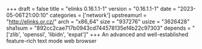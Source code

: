 +++
draft = false
title = "elinks 0.16.1.1-1"
version = "0.16.1.1-1"
date = "2023-05-06T21:00:10"
categories = ['network']
upstreamurl = "http://elinks.or.cz/"
arch = "x86_64"
size = "937276"
usize = "3626428"
sha1sum = "892cc2cae717b0943cd744578135ef4b22c97303"
depends = "['zlib', 'openssl', 'libidn', 'expat']"
+++
An advanced and well-established feature-rich text mode web browser